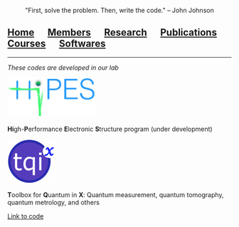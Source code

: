 <p align="center">
"First, solve the problem. Then, write the code." – John Johnson
</p>

## [Home](index.md)<img src="test_space.png" width="30" height="1">[Members](members.md)<img src="test_space.png" width="30" height="1">[Research](research.md)<img src="test_space.png" width="30" height="1">[Publications](publications.md)<img src="test_space.png" width="30" height="1">[Courses](courses.md)<img src="test_space.png" width="30" height="1">[<ins>Softwares</ins>](softwares.md)

<hr style="solid blue">

_These codes are developed in our lab_

<p align="left">
<img src="hipes.png" width="200" height="90">
</p>

**Hi**gh-**P**erformance **E**lectronic **S**tructure program (under development)



<p align="left">
<img src="tqix-logo.png" width="110" height="100">
</p>

**T**oolbox for **Q**uantum in **X**: Quantum measurement, quantum tomography, quantum metrology, and others

[Link to code](https://vqisinfo.wixsite.com/tqix)


